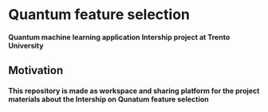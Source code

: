 # Quantum feature selection
#### Quantum machine learning application Intership project at Trento University
## Motivation
#### This repository is made as workspace and sharing platform for the project materials about the Intership on Qunatum feature selection
